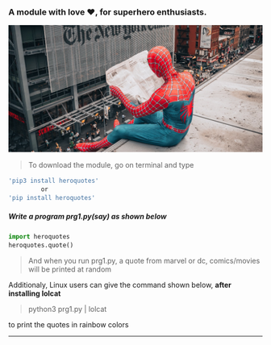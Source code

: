 ### A module with love :heart:, for superhero enthusiasts.


![Spiderman](https://github.com/AbhijeetRai/HEROQUOTES/blob/master/pexels-life-of-wu-3381013.jpg)


> To download the module, go on terminal and type
```bash
'pip3 install heroquotes' 
         or
'pip install heroquotes'
```

##### Write a program prg1.py(say) as shown below
```python
import heroquotes
heroquotes.quote()
``` 
> And when you run prg1.py, a quote from marvel or dc, comics/movies will be printed at random

Additionaly, Linux users can give the command shown below, **after installing lolcat**
> python3 prg1.py | lolcat

to print the quotes in rainbow colors
___
